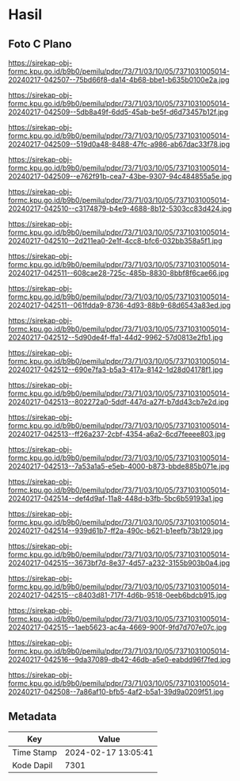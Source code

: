 # Hasil

## Foto C Plano

https://sirekap-obj-formc.kpu.go.id/b9b0/pemilu/pdpr/73/71/03/10/05/7371031005014-20240217-042507--75bd66f8-da14-4b68-bbe1-b635b0100e2a.jpg

https://sirekap-obj-formc.kpu.go.id/b9b0/pemilu/pdpr/73/71/03/10/05/7371031005014-20240217-042509--5db8a49f-6dd5-45ab-be5f-d6d73457b12f.jpg

https://sirekap-obj-formc.kpu.go.id/b9b0/pemilu/pdpr/73/71/03/10/05/7371031005014-20240217-042509--519d0a48-8488-47fc-a986-ab67dac33f78.jpg

https://sirekap-obj-formc.kpu.go.id/b9b0/pemilu/pdpr/73/71/03/10/05/7371031005014-20240217-042509--e762f91b-cea7-43be-9307-94c484855a5e.jpg

https://sirekap-obj-formc.kpu.go.id/b9b0/pemilu/pdpr/73/71/03/10/05/7371031005014-20240217-042510--c3174879-b4e9-4688-8b12-5303cc83d424.jpg

https://sirekap-obj-formc.kpu.go.id/b9b0/pemilu/pdpr/73/71/03/10/05/7371031005014-20240217-042510--2d211ea0-2e1f-4cc8-bfc6-032bb358a5f1.jpg

https://sirekap-obj-formc.kpu.go.id/b9b0/pemilu/pdpr/73/71/03/10/05/7371031005014-20240217-042511--608cae28-725c-485b-8830-8bbf8f6cae66.jpg

https://sirekap-obj-formc.kpu.go.id/b9b0/pemilu/pdpr/73/71/03/10/05/7371031005014-20240217-042511--061fdda9-8736-4d93-88b9-68d6543a83ed.jpg

https://sirekap-obj-formc.kpu.go.id/b9b0/pemilu/pdpr/73/71/03/10/05/7371031005014-20240217-042512--5d90de4f-ffa1-44d2-9962-57d0813e2fb1.jpg

https://sirekap-obj-formc.kpu.go.id/b9b0/pemilu/pdpr/73/71/03/10/05/7371031005014-20240217-042512--690e7fa3-b5a3-417a-8142-1d28d04178f1.jpg

https://sirekap-obj-formc.kpu.go.id/b9b0/pemilu/pdpr/73/71/03/10/05/7371031005014-20240217-042513--802272a0-5ddf-447d-a27f-b7dd43cb7e2d.jpg

https://sirekap-obj-formc.kpu.go.id/b9b0/pemilu/pdpr/73/71/03/10/05/7371031005014-20240217-042513--ff26a237-2cbf-4354-a6a2-6cd7feeee803.jpg

https://sirekap-obj-formc.kpu.go.id/b9b0/pemilu/pdpr/73/71/03/10/05/7371031005014-20240217-042513--7a53a1a5-e5eb-4000-b873-bbde885b071e.jpg

https://sirekap-obj-formc.kpu.go.id/b9b0/pemilu/pdpr/73/71/03/10/05/7371031005014-20240217-042514--def4d9af-11a8-448d-b3fb-5bc6b59193a1.jpg

https://sirekap-obj-formc.kpu.go.id/b9b0/pemilu/pdpr/73/71/03/10/05/7371031005014-20240217-042514--939d61b7-ff2a-490c-b621-b1eefb73b129.jpg

https://sirekap-obj-formc.kpu.go.id/b9b0/pemilu/pdpr/73/71/03/10/05/7371031005014-20240217-042515--3673bf7d-8e37-4d57-a232-3155b903b0a4.jpg

https://sirekap-obj-formc.kpu.go.id/b9b0/pemilu/pdpr/73/71/03/10/05/7371031005014-20240217-042515--c8403d81-717f-4d6b-9518-0eeb6bdcb915.jpg

https://sirekap-obj-formc.kpu.go.id/b9b0/pemilu/pdpr/73/71/03/10/05/7371031005014-20240217-042515--1aeb5623-ac4a-4669-900f-9fd7d707e07c.jpg

https://sirekap-obj-formc.kpu.go.id/b9b0/pemilu/pdpr/73/71/03/10/05/7371031005014-20240217-042516--9da37089-db42-46db-a5e0-eabdd96f7fed.jpg

https://sirekap-obj-formc.kpu.go.id/b9b0/pemilu/pdpr/73/71/03/10/05/7371031005014-20240217-042508--7a86af10-bfb5-4af2-b5a1-39d9a0209f51.jpg


## Metadata

| Key        | Value               |
| ---------- | ------------------- |
| Time Stamp | 2024-02-17 13:05:41 |
| Kode Dapil | 7301                |



